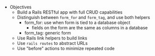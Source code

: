* Objectives
    - Build a Rails RESTful app with full CRUD capabilities
    - Distinguish between `form_for` and `form_tag`, and use both helpers
        - form_for: use when form is tied to a database object
            - fields on the form are the same as columns in a database
        - form_tag: generic form
    - Use Rails link helpers to build links
    - Use `rails routes` to abstract URLs
    - Use "before" actions to minimize repeated code
